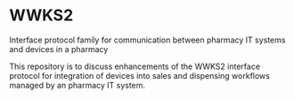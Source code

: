 # WWKS2
Interface protocol family for communication between pharmacy IT systems and devices in a pharmacy

This repository is to discuss enhancements of the WWKS2 interface protocol for integration of devices into sales and dispensing workflows managed by an pharmacy IT system.
